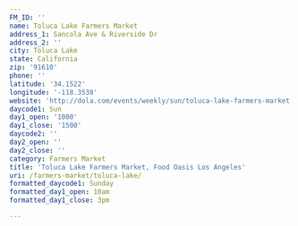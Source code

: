 ```yaml
---
FM_ID: ''
name: Toluca Lake Farmers Market
address_1: Sancola Ave & Riverside Dr
address_2: ''
city: Toluca Lake
state: California
zip: '91610'
phone: ''
latitude: '34.1522'
longitude: '-118.3538'
website: 'http://dola.com/events/weekly/sun/toluca-lake-farmers-market'
daycode1: Sun
day1_open: '1000'
day1_close: '1500'
daycode2: ''
day2_open: ''
day2_close: ''
category: Farmers Market
title: 'Toluca Lake Farmers Market, Food Oasis Los Angeles'
uri: /farmers-market/toluca-lake/
formatted_daycode1: Sunday
formatted_day1_open: 10am
formatted_day1_close: 3pm

---
```

